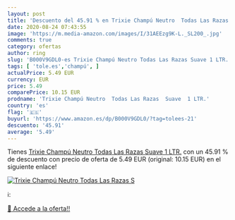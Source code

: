 ```yaml
---
layout: post
title: 'Descuento del 45.91 % en Trixie Champú Neutro  Todas Las Razas  S'
date: 2020-08-24 07:43:55
image: 'https://m.media-amazon.com/images/I/31AEEzg9K-L._SL200_.jpg'
comments: true
category: ofertas
author: ring
slug: 'B000V9GDL0-es Trixie Champú Neutro Todas Las Razas Suave 1 LTR.'
tags: [ 'tole.es','champú', ]
actualPrice: 5.49 EUR
currency: EUR
price: 5.49
comparePrice: 10.15 EUR
prodname: 'Trixie Champú Neutro  Todas Las Razas  Suave  1 LTR.'
country: 'es'
flag: '🇪🇸'
buyurl: 'https://www.amazon.es/dp/B000V9GDL0/?tag=tolees-21'
descuento: '45.91'
average: '5.49'
---
```


Tienes [Trixie Champú Neutro  Todas Las Razas  Suave  1 LTR.](https://www.amazon.es/dp/B000V9GDL0/?tag=tolees-21) con un 45.91 % de descuento con precio de oferta de 5.49 EUR (original: 10.15 EUR) en el siguiente enlace!

[![Trixie Champú Neutro  Todas Las Razas  S](https://m.media-amazon.com/images/I/31AEEzg9K-L._SL200_.jpg)](https://www.amazon.es/dp/B000V9GDL0/?tag=tolees-21)

ℹ️:


[🛒 Accede a la oferta!!](https://www.amazon.es/dp/B000V9GDL0/?tag=tolees-21)
